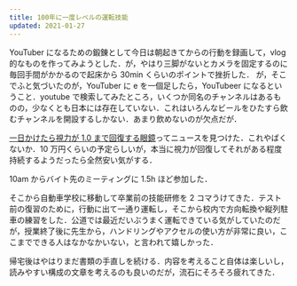 ```yaml
---
title: 100年に一度レベルの運転技能
updated: 2021-01-27
---
```


YouTuber になるための鍛錬として今日は朝起きてからの行動を録画して，vlog 的なものを作ってみようとした．が，やはり三脚がないとカメラを固定するのに毎回手間がかかるので起床から 30min くらいのポイントで挫折した．
が，そこでふと気づいたのが，YouTuber に e を一個足したら，YouTubeer になるということ．youtube で検索してみたところ，いくつか同名のチャンネルはあるものの，少なくとも日本には存在していない．これはいろんなビールをひたすら飲むチャンネルを開設するしかない．あまり飲めないのが欠点だが．

[一日かけたら視力が 1.0 まで回復する眼鏡](https://gogotsu.com/archives/62479)ってニュースを見つけた．これやばくないか．10 万円くらいの予定らしいが，本当に視力が回復してそれがある程度持続するようだったら全然安い気がする．

10am からバイト先のミーティングに 1.5h ほど参加した．

そこから自動車学校に移動して卒業前の技能研修を 2 コマうけてきた．テスト前の復習のために，行動に出て一通り運転し，そこから校内で方向転換や縦列駐車の練習をした．公道では最近だいぶうまく運転できている気がしていたのだが，授業終了後に先生から，ハンドリングやアクセルの使い方が非常に良い，ここまでできる人はなかなかいない，と言われて嬉しかった．

帰宅後はやはりまだ書類の手直しを続ける．内容を考えること自体は楽しいし，読みやすい構成の文章を考えるのも良いのだが，流石にそろそろ疲れてきた．
